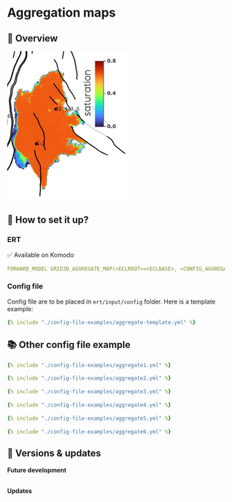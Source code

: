 # Aggregation maps

## 🎯 Overview

![image alt ><](./img/agg-map.jpg)



## 📝 How to set it up?

### ERT

✅ Available on Komodo

```yaml
FORWARD_MODEL GRID3D_AGGREGATE_MAP(<ECLROOT>=<ECLBASE>, <CONFIG_AGGREGATE>=<CONFIG_PATH>/../input/config/grid3d_aggregate_map.yml)
```

### Config file

Config file are to be placed in `ert/input/config` folder. Here is a template example:

~~~ yaml title="grid3d_aggregate_map.yml"
{% include "./config-file-examples/aggregate-template.yml" %}
~~~


## 📚 Other config file example

~~~ yaml title="Example 1"
{% include "./config-file-examples/aggregate1.yml" %}
~~~

~~~ yaml title="Example 2"
{% include "./config-file-examples/aggregate2.yml" %}
~~~

~~~ yaml title="Example 3"
{% include "./config-file-examples/aggregate3.yml" %}
~~~

~~~ yaml title="Example 4"
{% include "./config-file-examples/aggregate4.yml" %}
~~~

~~~ yaml title="Example 5"
{% include "./config-file-examples/aggregate5.yml" %}
~~~

~~~ yaml title="Example 6"
{% include "./config-file-examples/aggregate6.yml" %}
~~~


## 🔧 Versions & updates

**Future development**
<br />
<br />

**Updates**
